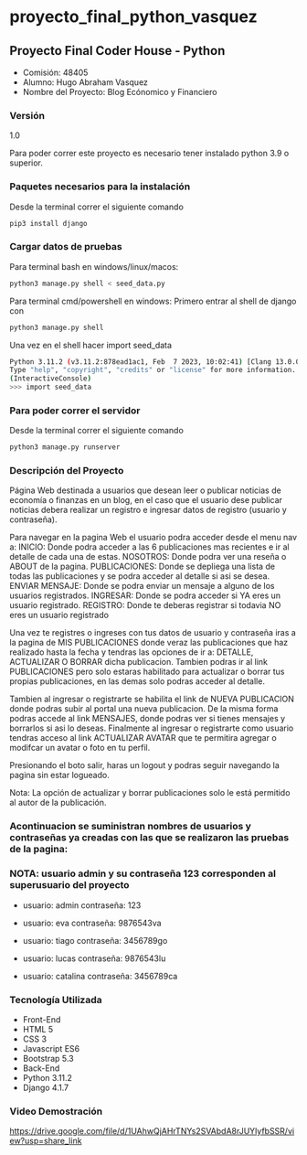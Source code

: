 # proyecto_final_python_vasquez

## Proyecto Final Coder House - Python
- Comisión: 48405
- Alumno: Hugo Abraham Vasquez
- Nombre del Proyecto: Blog Ecónomico y Financiero

### Versión
1.0

Para poder correr este proyecto es necesario tener instalado python 3.9 o superior. 

### Paquetes necesarios para la instalación
Desde la terminal correr el siguiente comando
```bash
pip3 install django
```

### Cargar datos de pruebas

Para terminal bash en windows/linux/macos:
```bash
python3 manage.py shell < seed_data.py
```

Para terminal cmd/powershell en windows:
Primero entrar al shell de django con
```bash
python3 manage.py shell
```
Una vez en el shell hacer import seed_data
```bash
Python 3.11.2 (v3.11.2:878ead1ac1, Feb  7 2023, 10:02:41) [Clang 13.0.0 (clang-1300.0.29.30)] on darwin
Type "help", "copyright", "credits" or "license" for more information.
(InteractiveConsole)
>>> import seed_data
```

### Para poder correr el servidor 

Desde la terminal correr el siguiente comando

```bash
python3 manage.py runserver
```

### Descripción del Proyecto
Página Web destinada a usuarios que desean leer o publicar noticias de economía o finanzas en un blog, en el caso que el usuario dese publicar noticias debera realizar un registro e ingresar datos de registro (usuario y contraseña).

Para navegar en la pagina Web el usuario podra acceder desde el menu nav a:
INICIO: Donde podra acceder a las 6 publicaciones mas recientes e ir al detalle de cada una de estas.
NOSOTROS: Donde podra ver una reseña o ABOUT de la pagina.
PUBLICACIONES: Donde se depliega una lista de todas las publicaciones y se podra acceder al detalle si asi se desea.
ENVIAR MENSAJE: Donde se podra enviar un mensaje a alguno de los usuarios registrados.
INGRESAR: Donde se podra acceder si YA eres un usuario registrado.
REGISTRO: Donde te deberas registrar si todavia NO eres un usuario registrado

Una vez te registres o ingreses con tus datos de usuario y contraseña iras a la pagina de MIS PUBLICACIONES donde veraz las publicaciones que haz realizado hasta la fecha y tendras las opciones de ir a: DETALLE, ACTUALIZAR O BORRAR dicha publicacion. Tambien podras ir al link PUBLICACIONES pero solo estaras habilitado para actualizar o borrar tus propias publicaciones, en las demas solo podras acceder al detalle.

Tambien al ingresar o registrarte se habilita el link de NUEVA PUBLICACION donde podras subir al portal una nueva publicacion. De la misma forma podras accede al link MENSAJES, donde podras ver si tienes mensajes y borrarlos si asi lo deseas. Finalmente al ingresar o registrarte como usuario tendras acceso al link ACTUALIZAR AVATAR que te permitira agregar o modifcar un avatar o foto en tu perfil.

Presionando el boto salir, haras un logout y podras seguir navegando la pagina sin estar logueado.

Nota: La opción de actualizar y borrar publicaciones solo le está permitido al autor de la publicación.

### Acontinuacion se suministran nombres de usuarios y contraseñas ya creadas con las que se realizaron las pruebas de la pagina:

### NOTA: usuario admin y su contraseña 123 corresponden  al superusuario del proyecto
- usuario: admin
contraseña: 123

- usuario: eva
contraseña: 9876543va

- usuario: tiago
contraseña: 3456789go

- usuario: lucas
contraseña: 9876543lu

- usuario: catalina
contraseña: 3456789ca


### Tecnología Utilizada
- Front-End
- HTML 5
- CSS 3
- Javascript ES6
- Bootstrap 5.3
- Back-End
- Python 3.11.2
- Django 4.1.7

### Video Demostración
https://drive.google.com/file/d/1UAhwQjAHrTNYs2SVAbdA8rJUYlyfbSSR/view?usp=share_link

